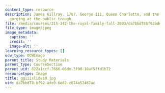 ```yaml
---
content_type: resource
description: James Gillray. 1787. George III, Queen Charlotte, and the Prince of Wales
  gorging at the public trough.
file: /media/courses/21h-342-the-royal-family-fall-2003/da7bbd78bf92ade06e82c674a52467ac_ggiiislide10.jpg
file_type: image/jpeg
image_metadata:
  caption: ''
  credit: ''
  image-alt: ''
learning_resource_types: []
ocw_type: OCWImage
parent_title: Study Materials
parent_type: CourseSection
parent_uid: 822a1ccf-7666-06de-3f90-10af5ffd1b72
resourcetype: Image
title: ggiiislide10.jpg
uid: da7bbd78-bf92-ade0-6e82-c674a52467ac
---
```

